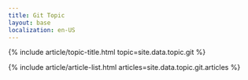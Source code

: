 ```yaml
---
title: Git Topic
layout: base
localization: en-US
---
```


{% include article/topic-title.html
  topic=site.data.topic.git
%}

{% include article/article-list.html 
  articles=site.data.topic.git.articles
%}
